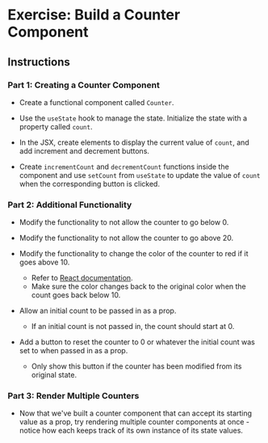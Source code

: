 # Exercise: Build a Counter Component

## Instructions

### Part 1: Creating a Counter Component

- Create a functional component called `Counter`.

- Use the `useState` hook to manage the state. Initialize the state with a property called `count`.

- In the JSX, create elements to display the current value of `count`, and add increment and decrement buttons.

- Create `incrementCount` and `decrementCount` functions inside the component and use `setCount` from `useState` to update the value of `count` when the corresponding button is clicked.

### Part 2: Additional Functionality

- Modify the functionality to not allow the counter to go below 0.

- Modify the functionality to not allow the counter to go above 20.

- Modify the functionality to change the color of the counter to red if it goes above 10.
    - Refer to [React documentation](https://reactjs.org/docs/faq-styling.html).
    - Make sure the color changes back to the original color when the count goes back below 10.

- Allow an initial count to be passed in as a prop.

    - If an initial count is not passed in, the count should start at 0.

- Add a button to reset the counter to 0 or whatever the initial count was set to when passed in as a prop.

    - Only show this button if the counter has been modified from its original state.

### Part 3: Render Multiple Counters

- Now that we've built a counter component that can accept its starting value as a prop, try rendering multiple counter components at once - notice how each keeps track of its own instance of its state values.
